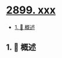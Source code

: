 # [2899. xxx](https://github.com/Tdahuyou/TNotes.leetcode/tree/main/notes/2899.%20xxx)

<!-- region:toc -->

- [1. 📝 概述](#1--概述)

<!-- endregion:toc -->

## 1. 📝 概述

